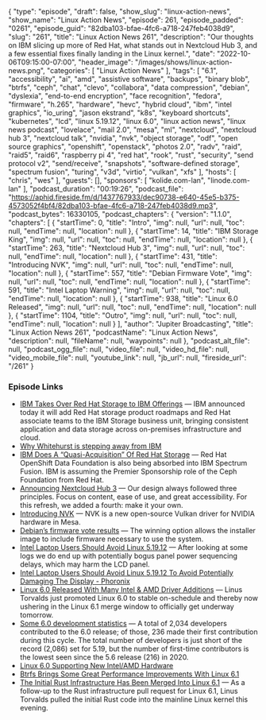 {
  "type": "episode",
  "draft": false,
  "show_slug": "linux-action-news",
  "show_name": "Linux Action News",
  "episode": 261,
  "episode_padded": "0261",
  "episode_guid": "82dba103-bfae-4fc6-a718-247feb4038d9",
  "slug": "261",
  "title": "Linux Action News 261",
  "description": "Our thoughts on IBM slicing up more of Red Hat, what stands out in Nextcloud Hub 3, and a few essential fixes finally landing in the Linux kernel.",
  "date": "2022-10-06T09:15:00-07:00",
  "header_image": "/images/shows/linux-action-news.png",
  "categories": [
    "Linux Action News"
  ],
  "tags": [
    "6.1",
    "accessibility",
    "ai",
    "amd",
    "assistive software",
    "backups",
    "binary blob",
    "btrfs",
    "ceph",
    "chat",
    "clevo",
    "collabora",
    "data compression",
    "debian",
    "dyslexia",
    "end-to-end encryption",
    "face recognition",
    "fedora",
    "firmware",
    "h.265",
    "hardware",
    "hevc",
    "hybrid cloud",
    "ibm",
    "intel graphics",
    "io_uring",
    "jason ekstrand",
    "k8s",
    "keyboard shortcuts",
    "kubernetes",
    "lcd",
    "linux 5.19.12",
    "linux 6.0",
    "linux action news",
    "linux news podcast",
    "lovelace",
    "mail 2.0",
    "mesa",
    "ml",
    "nextcloud",
    "nextcloud hub 3",
    "nextcloud talk",
    "nvidia",
    "nvk",
    "object storage",
    "odf",
    "open source graphics",
    "openshift",
    "openstack",
    "photos 2.0",
    "radv",
    "raid",
    "raid5",
    "raid6",
    "raspberry pi 4",
    "red hat",
    "rook",
    "rust",
    "security",
    "send protocol v2",
    "send/receive",
    "snapshots",
    "software-defined storage",
    "spectrum fusion",
    "turing",
    "v3d",
    "virtio",
    "vulkan",
    "xfs"
  ],
  "hosts": [
    "chris",
    "wes"
  ],
  "guests": [],
  "sponsors": [
    "kolide.com-lan",
    "linode.com-lan"
  ],
  "podcast_duration": "00:19:26",
  "podcast_file": "https://aphid.fireside.fm/d/1437767933/dec90738-e640-45e5-b375-4573052f4bf4/82dba103-bfae-4fc6-a718-247feb4038d9.mp3",
  "podcast_bytes": 16330105,
  "podcast_chapters": {
    "version": "1.1.0",
    "chapters": [
      {
        "startTime": 0,
        "title": "Intro",
        "img": null,
        "url": null,
        "toc": null,
        "endTime": null,
        "location": null
      },
      {
        "startTime": 14,
        "title": "IBM Storage King",
        "img": null,
        "url": null,
        "toc": null,
        "endTime": null,
        "location": null
      },
      {
        "startTime": 263,
        "title": "Nextcloud Hub 3",
        "img": null,
        "url": null,
        "toc": null,
        "endTime": null,
        "location": null
      },
      {
        "startTime": 431,
        "title": "Introducing NVK",
        "img": null,
        "url": null,
        "toc": null,
        "endTime": null,
        "location": null
      },
      {
        "startTime": 557,
        "title": "Debian Firmware Vote",
        "img": null,
        "url": null,
        "toc": null,
        "endTime": null,
        "location": null
      },
      {
        "startTime": 591,
        "title": "Intel Laptop Warning",
        "img": null,
        "url": null,
        "toc": null,
        "endTime": null,
        "location": null
      },
      {
        "startTime": 938,
        "title": "Linux 6.0 Released",
        "img": null,
        "url": null,
        "toc": null,
        "endTime": null,
        "location": null
      },
      {
        "startTime": 1104,
        "title": "Outro",
        "img": null,
        "url": null,
        "toc": null,
        "endTime": null,
        "location": null
      }
    ],
    "author": "Jupiter Broadcasting",
    "title": "Linux Action News 261",
    "podcastName": "Linux Action News",
    "description": null,
    "fileName": null,
    "waypoints": null
  },
  "podcast_alt_file": null,
  "podcast_ogg_file": null,
  "video_file": null,
  "video_hd_file": null,
  "video_mobile_file": null,
  "youtube_link": null,
  "jb_url": null,
  "fireside_url": "/261"
}


### Episode Links

  * [IBM Takes Over Red Hat Storage to IBM Offerings](https://newsroom.ibm.com/2022-10-04-IBM-Redefines-Hybrid-Cloud-Application-and-Data-Storage-Adding-Red-Hat-Storage-to-IBM-Offerings "IBM Takes Over Red Hat Storage to IBM Offerings") — IBM announced today it will add Red Hat storage product roadmaps and Red Hat associate teams to the IBM Storage business unit, bringing consistent application and data storage across on-premises infrastructure and cloud.
  * [Why Whitehurst is stepping away from IBM](https://www.zdnet.com/article/why-whitehurst-is-stepping-away-from-ibm/ "Why Whitehurst is stepping away from IBM")
  * [IBM Does A “Quasi-Acquisition” Of Red Hat Storage](https://www.phoronix.com/news/IBM-Red-Hat-Storage "IBM Does A “Quasi-Acquisition” Of Red Hat Storage") — Red Hat OpenShift Data Foundation is also being absorbed into IBM Spectrum Fusion. IBM is assuming the Premier Sponsorship role of the Ceph Foundation from Red Hat.
  * [Announcing Nextcloud Hub 3](https://nextcloud.com/blog/announcing-nextcloud-hub-3-brand-new-design-and-photos-2-0-with-editor-and-ai/ "Announcing Nextcloud Hub 3") — Our design always followed three principles. Focus on content, ease of use, and great accessibility. For this refresh, we added a fourth: make it your own.
  * [Introducing NVK](https://www.collabora.com/news-and-blog/news-and-events/introducing-nvk.html "Introducing NVK") — NVK is a new open-source Vulkan driver for NVIDIA hardware in Mesa. 
  * [Debian’s firmware vote results](https://lwn.net/Articles/910065 "Debian’s firmware vote results") — The winning option allows the installer image to include firmware necessary to use the system.
  * [Intel Laptop Users Should Avoid Linux 5.19.12](https://lore.kernel.org/all/YzwooNdMECzuI5+h@intel.com/ "Intel Laptop Users Should Avoid Linux 5.19.12") — After looking at some logs we do end up with potentially bogus panel power sequencing delays, which may harm the LCD panel.
  * [Intel Laptop Users Should Avoid Linux 5.19.12 To Avoid Potentially Damaging The Display - Phoronix](https://www.phoronix.com/news/Intel-iGPU-Avoid-Linux-5.19.12 "Intel Laptop Users Should Avoid Linux 5.19.12 To Avoid Potentially Damaging The Display - Phoronix")
  * [Linux 6.0 Released With Many Intel & AMD Driver Additions](https://www.phoronix.com/news/Linux-6.0-Released "Linux 6.0 Released With Many Intel & AMD Driver Additions") — Linus Torvalds just promoted Linux 6.0 to stable on-schedule and thereby now ushering in the Linux 6.1 merge window to officially get underway tomorrow.
  * [Some 6.0 development statistics](https://lwn.net/Articles/909625/ "Some 6.0 development statistics") — A total of 2,034 developers contributed to the 6.0 release; of those, 236 made their first contribution during this cycle. The total number of developers is just short of the record (2,086) set for 5.19, but the number of first-time contributors is the lowest seen since the 5.6 release (216) in 2020.
  * [Linux 6.0 Supporting New Intel/AMD Hardware](https://www.phoronix.com/review/linux-60-features/2 "Linux 6.0 Supporting New Intel/AMD Hardware")
  * [Btrfs Brings Some Great Performance Improvements With Linux 6.1](https://www.phoronix.com/news/Linux-6.1-Btrfs "Btrfs Brings Some Great Performance Improvements With Linux 6.1")
  * [The Initial Rust Infrastructure Has Been Merged Into Linux 6.1](https://www.phoronix.com/news/Rust-Is-Merged-Linux-6.1 "The Initial Rust Infrastructure Has Been Merged Into Linux 6.1") — As a follow-up to the Rust infrastructure pull request for Linux 6.1, Linus Torvalds pulled the initial Rust code into the mainline Linux kernel this evening.


